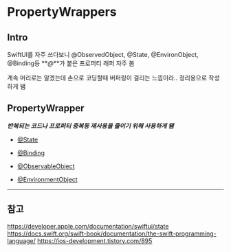 # PropertyWrappers

## Intro

SwiftUI를 자주 쓰다보니 @ObservedObject, @State, @EnvironObject, @Binding등 **_@_**가 붙은 프로퍼티 래퍼 자주 봄
<br/>

계속 머리로는 알겠는데 손으로 코딩할때 버퍼링이 걸리는 느낌이라.. 정리용으로 작성하게 됌
<br/>

## PropertyWrapper

**_반복되는 코드나 프로퍼티 중복등 재사용을 줄이기 위해 사용하게 됌_**
<br/>

- [@State](https://github.com/BOLTB0X/SwiftUI/blob/main/study/PropertyWrappers/md/state.md)
  <br/>

- [@Binding](https://github.com/BOLTB0X/SwiftUI/blob/main/study/PropertyWrappers/md/binding.md)
  <br/>

- [@ObservableObject](https://github.com/BOLTB0X/SwiftUI/blob/main/study/PropertyWrappers/md/observableObject.md)
  <br/>

- [@EnvironmentObject](https://github.com/BOLTB0X/SwiftUI/blob/main/study/PropertyWrappers/md/EnvironmentObject.md)
  <br/>

---

## 참고

https://developer.apple.com/documentation/swiftui/state
https://docs.swift.org/swift-book/documentation/the-swift-programming-language/
https://ios-development.tistory.com/895
<br/>
